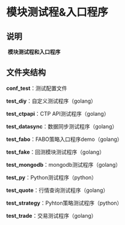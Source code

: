 # 模块测试程&入口程序

## 说明

​	__模块测试程和入口程序__

## 文件夹结构

__conf_test__：测试配置文件

__test_diy__：自定义测试程序（golang）

__test_ctpapi__：CTP API测试程序（golang）

__test_datasync__：数据同步测试程序（golang）

__test_fabo__：FABO策略入口程序demo（golang）

__test_fake__：回测模块测试程序（golang）

__test_mongodb__：mongodb测试程序（golang）

__test_py__：Python测试程序（python）

__test_quote__：行情查询测试程序（golang）

__test_strategy__：Pyhton策略测试程序（python）

__test_trade__：交易测试程序（golang）
